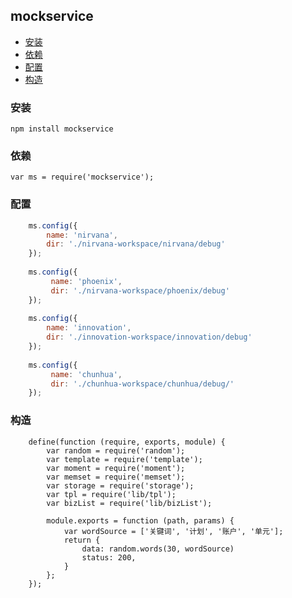 ## mockservice

- [安装](#安装)
- [依赖](#依赖)
- [配置](#配置)
- [构造](#构造)

### 安装

    npm install mockservice
    
### 依赖

    var ms = require('mockservice');


### 配置

```js
    ms.config({
        name: 'nirvana',
        dir: './nirvana-workspace/nirvana/debug'
    });
    
    ms.config({
         name: 'phoenix',
         dir: './nirvana-workspace/phoenix/debug'
    });
    
    ms.config({
        name: 'innovation',
        dir: './innovation-workspace/innovation/debug'
    });
    
    ms.config({
         name: 'chunhua',
         dir: './chunhua-workspace/chunhua/debug/'
    });
```
### 构造

```
    define(function (require, exports, module) {
        var random = require('random');
        var template = require('template');
        var moment = require('moment');
        var memset = require('memset');
        var storage = require('storage');
        var tpl = require('lib/tpl');
        var bizList = require('lib/bizList');
        
        module.exports = function (path, params) {
            var wordSource = ['关键词', '计划', '账户', '单元'];
            return {
                data: random.words(30, wordSource)
                status: 200,
            }
        };
    });
```
